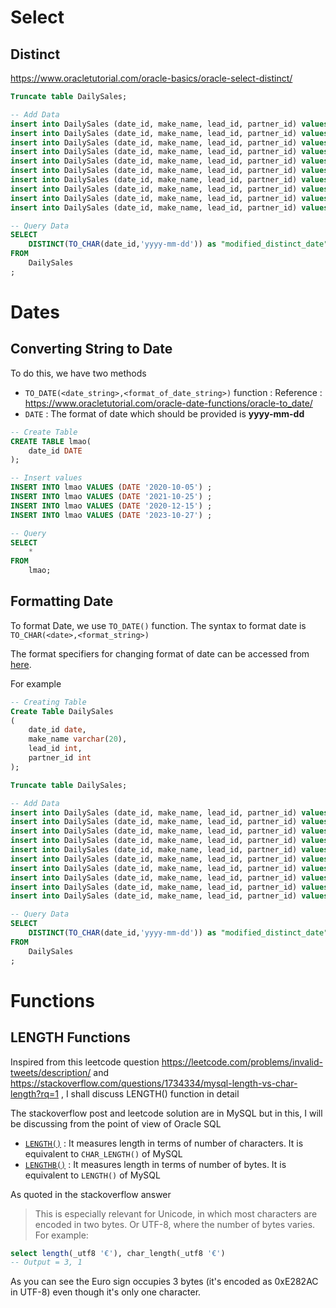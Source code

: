 # Select

## Distinct

https://www.oracletutorial.com/oracle-basics/oracle-select-distinct/

```sql
Truncate table DailySales;

-- Add Data
insert into DailySales (date_id, make_name, lead_id, partner_id) values (DATE '2020-12-8', 'toyota', '0', '1');
insert into DailySales (date_id, make_name, lead_id, partner_id) values (DATE '2020-12-8', 'toyota', '1', '0');
insert into DailySales (date_id, make_name, lead_id, partner_id) values (DATE '2020-12-8', 'toyota', '1', '2');
insert into DailySales (date_id, make_name, lead_id, partner_id) values (DATE '2020-12-7', 'toyota', '0', '2');
insert into DailySales (date_id, make_name, lead_id, partner_id) values (DATE '2020-12-7', 'toyota', '0', '1');
insert into DailySales (date_id, make_name, lead_id, partner_id) values (DATE '2020-12-8', 'honda', '1', '2');
insert into DailySales (date_id, make_name, lead_id, partner_id) values (DATE '2020-12-8', 'honda', '2', '1');
insert into DailySales (date_id, make_name, lead_id, partner_id) values (DATE '2020-12-7', 'honda', '0', '1');
insert into DailySales (date_id, make_name, lead_id, partner_id) values (DATE '2020-12-7', 'honda', '1', '2');
insert into DailySales (date_id, make_name, lead_id, partner_id) values (DATE '2020-12-7', 'honda', '2', '1');

-- Query Data
SELECT
    DISTINCT(TO_CHAR(date_id,'yyyy-mm-dd')) as "modified_distinct_date"
FROM
	DailySales
;
```

# Dates

## Converting String to Date

To do this, we have two methods

- `TO_DATE(<date_string>,<format_of_date_string>)` function : Reference : https://www.oracletutorial.com/oracle-date-functions/oracle-to_date/
- `DATE` : The format of date which should be provided is **yyyy-mm-dd**

```sql
-- Create Table
CREATE TABLE lmao(
    date_id DATE
);

-- Insert values
INSERT INTO lmao VALUES (DATE '2020-10-05') ;
INSERT INTO lmao VALUES (DATE '2021-10-25') ;
INSERT INTO lmao VALUES (DATE '2020-12-15') ;
INSERT INTO lmao VALUES (DATE '2023-10-27') ;

-- Query
SELECT
    *
FROM
	lmao;
```

## Formatting Date

To format Date, we use `TO_DATE()` function. The syntax to format date is
`TO_CHAR(<date>,<format_string>)`

The format specifiers for changing format of date can be accessed from [here](https://www.techonthenet.com/oracle/functions/to_date.php).

For example

```sql
-- Creating Table
Create Table DailySales
(
    date_id date,
    make_name varchar(20),
    lead_id int,
    partner_id int
);

Truncate table DailySales;

-- Add Data
insert into DailySales (date_id, make_name, lead_id, partner_id) values (DATE '2020-12-8', 'toyota', '0', '1');
insert into DailySales (date_id, make_name, lead_id, partner_id) values (DATE '2020-12-8', 'toyota', '1', '0');
insert into DailySales (date_id, make_name, lead_id, partner_id) values (DATE '2020-12-8', 'toyota', '1', '2');
insert into DailySales (date_id, make_name, lead_id, partner_id) values (DATE '2020-12-7', 'toyota', '0', '2');
insert into DailySales (date_id, make_name, lead_id, partner_id) values (DATE '2020-12-7', 'toyota', '0', '1');
insert into DailySales (date_id, make_name, lead_id, partner_id) values (DATE '2020-12-8', 'honda', '1', '2');
insert into DailySales (date_id, make_name, lead_id, partner_id) values (DATE '2020-12-8', 'honda', '2', '1');
insert into DailySales (date_id, make_name, lead_id, partner_id) values (DATE '2020-12-7', 'honda', '0', '1');
insert into DailySales (date_id, make_name, lead_id, partner_id) values (DATE '2020-12-7', 'honda', '1', '2');
insert into DailySales (date_id, make_name, lead_id, partner_id) values (DATE '2020-12-7', 'honda', '2', '1');

-- Query Data
SELECT
    DISTINCT(TO_CHAR(date_id,'yyyy-mm-dd')) as "modified_distinct_date"
FROM
	DailySales
;
```

# Functions

## LENGTH Functions

Inspired from this leetcode question https://leetcode.com/problems/invalid-tweets/description/ and https://stackoverflow.com/questions/1734334/mysql-length-vs-char-length?rq=1 , I shall discuss LENGTH() function in detail

The stackoverflow post and leetcode solution are in MySQL but in this, I will be discussing from the point of view of Oracle SQL

- [`LENGTH()`](https://docs.oracle.com/en/database/oracle/oracle-database/19/sqlrf/LENGTH.html#GUID-8F97F652-5AE8-4457-AFD7-7A6F25551E0C) : It measures length in terms of number of characters. It is equivalent to `CHAR_LENGTH()` of MySQL
- [`LENGTHB()`](https://docs.oracle.com/en/database/oracle/oracle-database/19/sqlrf/LENGTH.html#GUID-8F97F652-5AE8-4457-AFD7-7A6F25551E0C) : It measures length in terms of number of bytes. It is equivalent to `LENGTH()` of MySQL

As quoted in the stackoverflow answer

> This is especially relevant for Unicode, in which most characters are encoded in two bytes. Or UTF-8, where the number of bytes varies. For example:

```sql
select length(_utf8 '€'), char_length(_utf8 '€')
-- Output = 3, 1
```

As you can see the Euro sign occupies 3 bytes (it's encoded as 0xE282AC in UTF-8) even though it's only one character.
